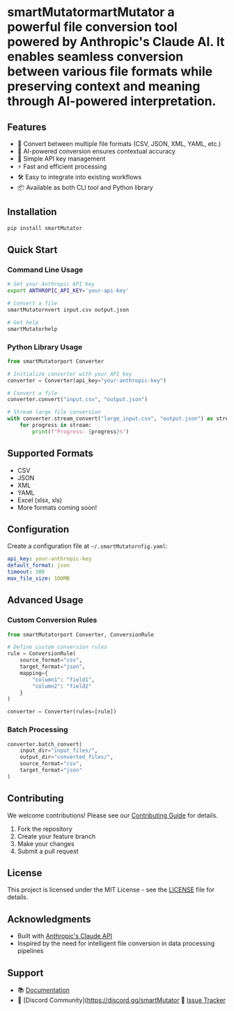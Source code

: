 # smartMutatormartMutator a powerful file conversion tool powered by Anthropic's Claude AI. It enables seamless conversion between various file formats while preserving context and meaning through AI-powered interpretation.

## Features

- 🔄 Convert between multiple file formats (CSV, JSON, XML, YAML, etc.)
- 🤖 AI-powered conversion ensures contextual accuracy
- 🔑 Simple API key management
- ⚡ Fast and efficient processing
- 🛠️ Easy to integrate into existing workflows
- 📦 Available as both CLI tool and Python library

## Installation

```bash
pip install smartMutator
```

## Quick Start

### Command Line Usage

```bash
# Set your Anthropic API key
export ANTHROPIC_API_KEY='your-api-key'

# Convert a file
smartMutatornvert input.csv output.json

# Get help
smartMutatorhelp
```

### Python Library Usage

```python
from smartMutatorport Converter

# Initialize converter with your API key
converter = Converter(api_key="your-anthropic-key")

# Convert a file
converter.convert("input.csv", "output.json")

# Stream large file conversion
with converter.stream_convert("large_input.csv", "output.json") as stream:
    for progress in stream:
        print(f"Progress: {progress}%")
```

## Supported Formats

- CSV
- JSON
- XML
- YAML
- Excel (xlsx, xls)
- More formats coming soon!

## Configuration

Create a configuration file at `~/.smartMutatornfig.yaml`:

```yaml
api_key: your-anthropic-key
default_format: json
timeout: 300
max_file_size: 100MB
```

## Advanced Usage

### Custom Conversion Rules

```python
from smartMutatorport Converter, ConversionRule

# Define custom conversion rules
rule = ConversionRule(
    source_format="csv",
    target_format="json",
    mapping={
        "column1": "field1",
        "column2": "field2"
    }
)

converter = Converter(rules=[rule])
```

### Batch Processing

```python
converter.batch_convert(
    input_dir="input_files/",
    output_dir="converted_files/",
    source_format="csv",
    target_format="json"
)
```

## Contributing

We welcome contributions! Please see our [Contributing Guide](CONTRIBUTING.md) for details.

1. Fork the repository
2. Create your feature branch
3. Make your changes
4. Submit a pull request

## License

This project is licensed under the MIT License - see the [LICENSE](LICENSE) file for details.

## Acknowledgments

- Built with [Anthropic's Claude API](https://anthropic.com)
- Inspired by the need for intelligent file conversion in data processing pipelines

## Support

- 📚 [Documentation](https://smartMutatoradthedocs.io/)
- 💬 [Discord Community](https://discord.gg/smartMutator 🐛 [Issue Tracker](https://github.com/yourusername/smartMutatorsues)